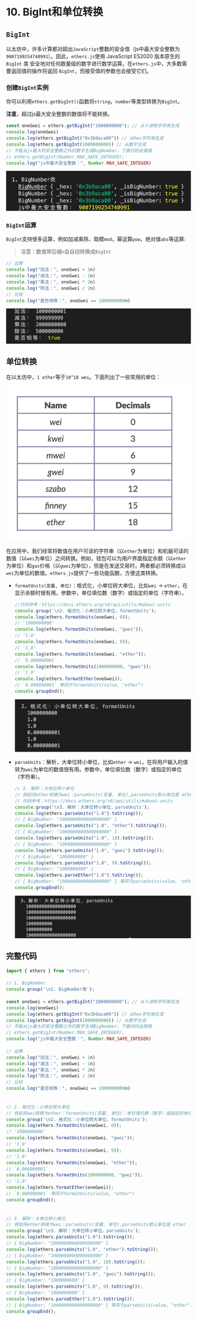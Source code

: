 

# 10. BigInt和单位转换


## `BigInt`

以太坊中，许多计算都对超出`JavaScript`整数的安全值（js中最大安全整数为`9007199254740991`）。因此，`ethers.js`使用 JavaScript ES2020 版本原生的 `BigInt` 类 安全地对任何数量级的数字进行数学运算。在`ethers.js`中，大多数需要返回值的操作将返回 `BigInt`，而接受值的参数也会接受它们。

### 创建`BigInt`实例

你可以利用`ethers.getBigInt()`函数将`string`，`number`等类型转换为`BigInt`。

**注意**，超过js最大安全整数的数值将不能转换。

```js
const oneGwei = ethers.getBigInt("1000000000"); // 从十进制字符串生成
console.log(oneGwei)
console.log(ethers.getBigInt("0x3b9aca00")) // 从hex字符串生成
console.log(ethers.getBigInt(1000000000)) // 从数字生成
// 不能从js最大的安全整数之外的数字生成BigNumber，下面代码会报错
// ethers.getBigInt(Number.MAX_SAFE_INTEGER);
console.log("js中最大安全整数：", Number.MAX_SAFE_INTEGER)
```

![BigNumber](img/10-1.png)

### `BigInt`运算

`BigInt`支持很多运算，例如加减乘除、取模`mod`，幂运算`pow`，绝对值`abs`等运算:
> 注意：数值带后缀`n`会自动转换成`BigInt`

```js
// 运算
console.log("加法：", oneGwei + 1n)
console.log("减法：", oneGwei - 1n)
console.log("乘法：", oneGwei * 2n)
console.log("除法：", oneGwei / 2n)
// 比较
console.log("是否相等：", oneGwei == 1000000000n)
```

![BigNumber运算](img/10-2.png)

## 单位转换

在以太坊中，`1 ether`等于`10^18 wei`。下面列出了一些常用的单位：

![常用单位](img/10-3.png)

在应用中，我们经常将数值在用户可读的字符串（以`ether`为单位）和机器可读的数值（以`wei`为单位）之间转换。例如，钱包可以为用户界面指定余额（以`ether`为单位）和`gas`价格（以`gwei`为单位），但是在发送交易时，两者都必须转换成以`wei`为单位的数值。`ethers.js`提供了一些功能函数，方便这类转换。

- `formatUnits(变量, 单位)`：格式化，小单位转大单位，比如`wei` -> `ether`，在显示余额时很有用。参数中，单位填位数（数字）或指定的单位（字符串）。

    ```js
    //代码参考：https://docs.ethers.org/v6/api/utils/#about-units
    console.group('\n2. 格式化：小单位转大单位，formatUnits');
    console.log(ethers.formatUnits(oneGwei, 0));
    // '1000000000'
    console.log(ethers.formatUnits(oneGwei, "gwei"));
    // '1.0'
    console.log(ethers.formatUnits(oneGwei, 9));
    // '1.0'
    console.log(ethers.formatUnits(oneGwei, "ether"));
    // `0.000000001`
    console.log(ethers.formatUnits(1000000000, "gwei"));
    // '1.0'
    console.log(ethers.formatEther(oneGwei));
    // `0.000000001` 等同于formatUnits(value, "ether")
    console.groupEnd();
    ```

    ![formatUnits](img/10-4.png)

- `parseUnits`：解析，大单位转小单位，比如`ether` -> `wei`，在将用户输入的值转为`wei`为单位的数值很有用。参数中，单位填位数（数字）或指定的单位（字符串）。

    ```js
    // 3. 解析：大单位转小单位
    // 例如将ether转换为wei：parseUnits(变量, 单位),parseUnits默认单位是 ether
    // 代码参考：https://docs.ethers.org/v6/api/utils/#about-units
    console.group('\n3. 解析：大单位转小单位，parseUnits');
    console.log(ethers.parseUnits("1.0").toString());
    // { BigNumber: "1000000000000000000" }
    console.log(ethers.parseUnits("1.0", "ether").toString());
    // { BigNumber: "1000000000000000000" }
    console.log(ethers.parseUnits("1.0", 18).toString());
    // { BigNumber: "1000000000000000000" }
    console.log(ethers.parseUnits("1.0", "gwei").toString());
    // { BigNumber: "1000000000" }
    console.log(ethers.parseUnits("1.0", 9).toString());
    // { BigNumber: "1000000000" }
    console.log(ethers.parseEther("1.0").toString());
    // { BigNumber: "1000000000000000000" } 等同于parseUnits(value, "ether")
    console.groupEnd();
    ```

    ![parseUnits](img/10-5.png)

## 完整代码
```js
import { ethers } from "ethers";

// 1. BigNumber
console.group('\n1. BigNumber类');

const oneGwei = ethers.getBigInt("1000000000"); // 从十进制字符串生成
console.log(oneGwei)
console.log(ethers.getBigInt("0x3b9aca00")) // 从hex字符串生成
console.log(ethers.getBigInt(1000000000)) // 从数字生成
// 不能从js最大的安全整数之外的数字生成BigNumber，下面代码会报错
// ethers.getBigInt(Number.MAX_SAFE_INTEGER);
console.log("js中最大安全整数：", Number.MAX_SAFE_INTEGER)

// 运算
console.log("加法：", oneGwei + 1n)
console.log("减法：", oneGwei - 1n)
console.log("乘法：", oneGwei * 2n)
console.log("除法：", oneGwei / 2n)
// 比较
console.log("是否相等：", oneGwei == 1000000000n)


// 2. 格式化：小单位转大单位
// 例如将wei转换为ether：formatUnits(变量, 单位)：单位填位数（数字）或指定的单位（字符串）
console.group('\n2. 格式化：小单位转大单位，formatUnits');
console.log(ethers.formatUnits(oneGwei, 0));
// '1000000000'
console.log(ethers.formatUnits(oneGwei, "gwei"));
// '1.0'
console.log(ethers.formatUnits(oneGwei, 9));
// '1.0'
console.log(ethers.formatUnits(oneGwei, "ether"));
// `0.000000001`
console.log(ethers.formatUnits(1000000000, "gwei"));
// '1.0'
console.log(ethers.formatEther(oneGwei));
// `0.000000001` 等同于formatUnits(value, "ether")
console.groupEnd();


// 3. 解析：大单位转小单位
// 例如将ether转换为wei：parseUnits(变量, 单位),parseUnits默认单位是 ether
console.group('\n3. 解析：大单位转小单位，parseUnits');
console.log(ethers.parseUnits("1.0").toString());
// { BigNumber: "1000000000000000000" }
console.log(ethers.parseUnits("1.0", "ether").toString());
// { BigNumber: "1000000000000000000" }
console.log(ethers.parseUnits("1.0", 18).toString());
// { BigNumber: "1000000000000000000" }
console.log(ethers.parseUnits("1.0", "gwei").toString());
// { BigNumber: "1000000000" }
console.log(ethers.parseUnits("1.0", 9).toString());
// { BigNumber: "1000000000" }
console.log(ethers.parseEther("1.0").toString());
// { BigNumber: "1000000000000000000" } 等同于parseUnits(value, "ether")
console.groupEnd();
```


